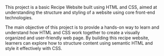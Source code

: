 This project is a basic Recipe Website built using HTML and CSS, aimed at understanding the structure and styling of a website using core front-end technologies.

The main objective of this project is to provide a hands-on way to learn and understand how HTML and CSS work together to create a visually organized and user-friendly web page. By building this recipe website, learners can explore how to structure content using semantic HTML and style it effectively with CSS.